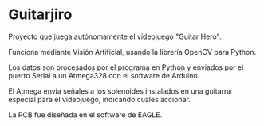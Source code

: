 # Guitarjiro
Proyecto que juega autónomamente el videojuego "Guitar Hero".

Funciona mediante Visión Artificial, usando la librería OpenCV para Python.

Los datos son procesados por el programa en Python y enviados por el puerto Serial a un Atmega328 con el software de Arduino.

El Atmega envía señales a los solenoides instalados en una guitarra especial para el videojuego, indicando cuales accionar.

La PCB fue diseñada en el software de EAGLE.
